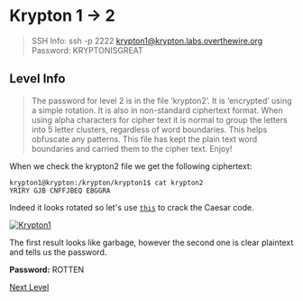 ﻿
# Krypton 1 -> 2
> SSH Info: ssh -p 2222 krypton1@krypton.labs.overthewire.org  
> Password: KRYPTONISGREAT


 ## Level Info
>The password for level 2 is in the file ‘krypton2’. It is ‘encrypted’ using a simple rotation. It is also in non-standard ciphertext format. When using alpha characters for cipher text it is normal to group the letters into 5 letter clusters, regardless of word boundaries. This helps obfuscate any patterns. This file has kept the plain text word boundaries and carried them to the cipher text. Enjoy!

When we check the krypton2 file we get the following ciphertext:
```
krypton1@krypton:/krypton/krypton1$ cat krypton2 
YRIRY GJB CNFFJBEQ EBGGRA
```
Indeed it looks rotated so let's use [`this`](https://www.dcode.fr/caesar-cipher) to crack the Caesar code.


<a href="https://ibb.co/C2zccwm"><img src="https://i.ibb.co/k1x77G5/Krypton1.png" alt="Krypton1" border="0" /></a>

The first result looks like garbage, however the second one is clear plaintext and tells us the password.

**Password:** ROTTEN


[Next Level](../Krypton%202%20--%203)
